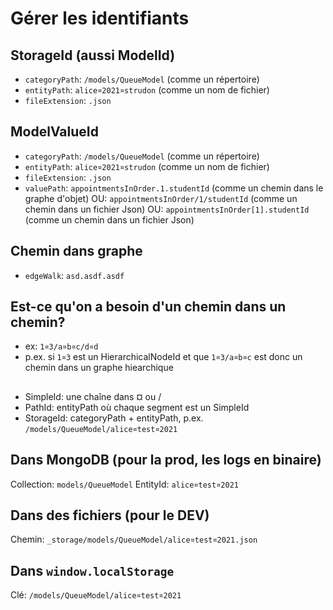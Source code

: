 # Gérer les identifiants

## StorageId (aussi ModelId)

* `categoryPath`:    `/models/QueueModel`                  (comme un répertoire)
* `entityPath`:      `alice¤2021¤strudon`                  (comme un nom de fichier)
* `fileExtension`:  `.json`                 

## ModelValueId

* `categoryPath`:    `/models/QueueModel`                  (comme un répertoire)
* `entityPath`:      `alice¤2021¤strudon`                  (comme un nom de fichier)
* `fileExtension`:  `.json`                 
* `valuePath`:       `appointmentsInOrder.1.studentId`          (comme un chemin dans le graphe d'objet)
                 OU: `appointmentsInOrder/1/studentId`          (comme un chemin dans un fichier Json)
                 OU: `appointmentsInOrder[1].studentId`         (comme un chemin dans un fichier Json)


## Chemin dans graphe

* `edgeWalk`: `asd.asdf.asdf`

## Est-ce qu'on a besoin d'un chemin dans un chemin?

* ex: `1¤3/a¤b¤c/d¤d`
* p.ex. si `1¤3` est un HierarchicalNodeId et que `1¤3/a¤b¤c` est donc un chemin dans un graphe hiearchique






## 








* SimpleId: une chaîne dans ¤ ou /
* PathId: entityPath où chaque segment est un SimpleId
* StorageId: categoryPath + entityPath, p.ex.  `/models/QueueModel/alice¤test¤2021`


## Dans MongoDB (pour la prod, les logs en binaire)

Collection: `models/QueueModel`
EntityId:    `alice¤test¤2021`

## Dans des fichiers (pour le DEV)

Chemin: `_storage/models/QueueModel/alice¤test¤2021.json`

## Dans `window.localStorage`

Clé: `/models/QueueModel/alice¤test¤2021`





